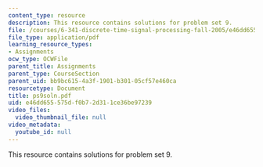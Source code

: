 ```yaml
---
content_type: resource
description: This resource contains solutions for problem set 9.
file: /courses/6-341-discrete-time-signal-processing-fall-2005/e46dd655575df0b72d311ce36be97239_ps9soln.pdf
file_type: application/pdf
learning_resource_types:
- Assignments
ocw_type: OCWFile
parent_title: Assignments
parent_type: CourseSection
parent_uid: bb9bc615-4a3f-1901-b301-05cf57e460ca
resourcetype: Document
title: ps9soln.pdf
uid: e46dd655-575d-f0b7-2d31-1ce36be97239
video_files:
  video_thumbnail_file: null
video_metadata:
  youtube_id: null
---
```

This resource contains solutions for problem set 9.

